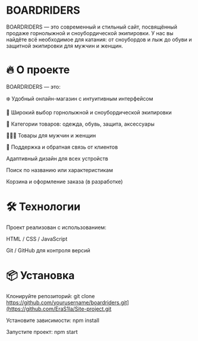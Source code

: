 # BOARDRIDERS
BOARDRIDERS — это современный и стильный сайт, посвящённый продаже горнолыжной и сноубордической экипировки. У нас вы найдёте всё необходимое для катания: от сноубордов и лыж до обуви и защитной экипировки для мужчин и женщин.

# 🔥 О проекте
BOARDRIDERS — это:

❄️ Удобный онлайн-магазин с интуитивным интерфейсом

🎿 Широкий выбор горнолыжной и сноубордической экипировки

👕 Категории товаров: одежда, обувь, защита, аксессуары

🧑‍🤝‍🧑 Товары для мужчин и женщин

💬 Поддержка и обратная связь от клиентов

Адаптивный дизайн для всех устройств

Поиск по названию или характеристикам

Корзина и оформление заказа (в разработке)

# 🛠️ Технологии
Проект реализован с использованием:

HTML / CSS / JavaScript

Git / GitHub для контроля версий

# 📦 Установка

Клонируйте репозиторий:
git clone https://github.com/yourusername/boardriders.git](https://github.com/EraS1la/Site-project.git

Установите зависимости:
npm install

Запустите проект:
npm start

